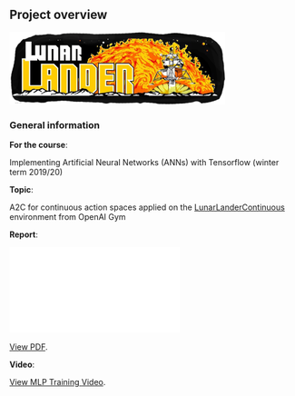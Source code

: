 ## Project overview

<img src="report_screenshots/arcade_logo.png" width="380">

### General information

**For the course**:

Implementing Artificial Neural Networks (ANNs) with Tensorflow (winter term 2019/20)

**Topic**:

A2C for continuous action spaces applied on the [LunarLanderContinuous][LLC] environment from OpenAI Gym  

**Report**:

<object data="report.pdf" type="application/pdf" width="700px" height="700px">
    <embed src="report.pdf">
        <p><a href="report.pdf">View PDF</a>.</p>
    </embed>
</object>

**Video**:

<a href="https://youtu.be/ok_LtkVtMFo">View MLP Training Video</a>.


[LLC]: https://gym.openai.com/envs/LunarLanderContinuous-v2/
